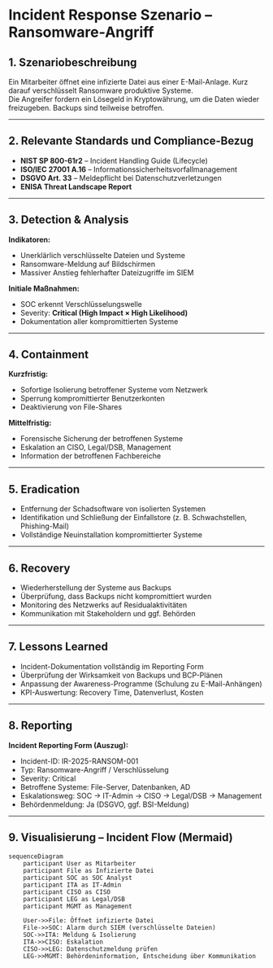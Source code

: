 # Incident Response Szenario – Ransomware-Angriff

## 1. Szenariobeschreibung
Ein Mitarbeiter öffnet eine infizierte Datei aus einer E-Mail-Anlage. Kurz darauf verschlüsselt Ransomware produktive Systeme.  
Die Angreifer fordern ein Lösegeld in Kryptowährung, um die Daten wieder freizugeben. Backups sind teilweise betroffen.

---

## 2. Relevante Standards und Compliance-Bezug
- **NIST SP 800-61r2** – Incident Handling Guide (Lifecycle)  
- **ISO/IEC 27001 A.16** – Informationssicherheitsvorfallmanagement  
- **DSGVO Art. 33** – Meldepflicht bei Datenschutzverletzungen  
- **ENISA Threat Landscape Report**  

---

## 3. Detection & Analysis
**Indikatoren:**
- Unerklärlich verschlüsselte Dateien und Systeme
- Ransomware-Meldung auf Bildschirmen
- Massiver Anstieg fehlerhafter Dateizugriffe im SIEM

**Initiale Maßnahmen:**
- SOC erkennt Verschlüsselungswelle
- Severity: **Critical (High Impact × High Likelihood)**
- Dokumentation aller kompromittierten Systeme

---

## 4. Containment
**Kurzfristig:**
- Sofortige Isolierung betroffener Systeme vom Netzwerk
- Sperrung kompromittierter Benutzerkonten
- Deaktivierung von File-Shares

**Mittelfristig:**
- Forensische Sicherung der betroffenen Systeme
- Eskalation an CISO, Legal/DSB, Management
- Information der betroffenen Fachbereiche

---

## 5. Eradication
- Entfernung der Schadsoftware von isolierten Systemen
- Identifikation und Schließung der Einfallstore (z. B. Schwachstellen, Phishing-Mail)
- Vollständige Neuinstallation kompromittierter Systeme

---

## 6. Recovery
- Wiederherstellung der Systeme aus Backups
- Überprüfung, dass Backups nicht kompromittiert wurden
- Monitoring des Netzwerks auf Residualaktivitäten
- Kommunikation mit Stakeholdern und ggf. Behörden

---

## 7. Lessons Learned
- Incident-Dokumentation vollständig im Reporting Form
- Überprüfung der Wirksamkeit von Backups und BCP-Plänen
- Anpassung der Awareness-Programme (Schulung zu E-Mail-Anhängen)
- KPI-Auswertung: Recovery Time, Datenverlust, Kosten

---

## 8. Reporting
**Incident Reporting Form (Auszug):**  
- Incident-ID: IR-2025-RANSOM-001  
- Typ: Ransomware-Angriff / Verschlüsselung  
- Severity: Critical  
- Betroffene Systeme: File-Server, Datenbanken, AD  
- Eskalationsweg: SOC → IT-Admin → CISO → Legal/DSB → Management  
- Behördenmeldung: Ja (DSGVO, ggf. BSI-Meldung)

---

## 9. Visualisierung – Incident Flow (Mermaid)
```mermaid
sequenceDiagram
    participant User as Mitarbeiter
    participant File as Infizierte Datei
    participant SOC as SOC Analyst
    participant ITA as IT-Admin
    participant CISO as CISO
    participant LEG as Legal/DSB
    participant MGMT as Management

    User->>File: Öffnet infizierte Datei
    File->>SOC: Alarm durch SIEM (verschlüsselte Dateien)
    SOC->>ITA: Meldung & Isolierung
    ITA->>CISO: Eskalation
    CISO->>LEG: Datenschutzmeldung prüfen
    LEG->>MGMT: Behördeninformation, Entscheidung über Kommunikation
```
